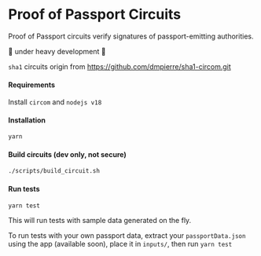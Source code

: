 # Proof of Passport Circuits

Proof of Passport circuits verify signatures of passport-emitting authorities.

🚧 under heavy development 🚧

`sha1` circuits origin from https://github.com/dmpierre/sha1-circom.git

#### Requirements

Install `circom` and `nodejs v18`

#### Installation

```bash
yarn
```

#### Build circuits (dev only, not secure)

```bash
./scripts/build_circuit.sh
```

#### Run tests

```bash
yarn test
```

This will run tests with sample data generated on the fly.

To run tests with your own passport data, extract your `passportData.json` using the app (available soon), place it in `inputs/`, then run `yarn test`
